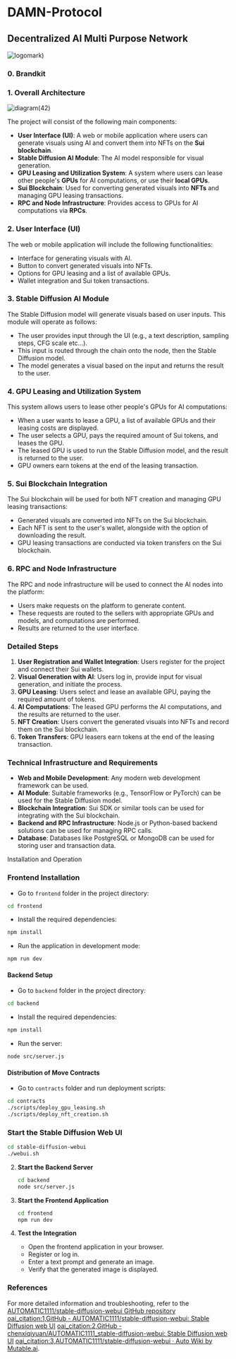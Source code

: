 # DAMN-Protocol
## Decentralized AI Multi Purpose Network
![logomark)](https://github.com/zk-Lokomotive/DAMN-Protocol/assets/158029357/8c3138bd-fdf7-42b7-a012-95094d663548)


### 0. Brandkit


### 1. Overall Architecture

![diagram(42)](https://github.com/zk-Lokomotive/DAMN-Protocol/assets/158029357/c6aa76ac-5f28-47a1-ad6a-24ee882d3a56)

The project will consist of the following main components:
- **User Interface (UI)**: A web or mobile application where users can generate visuals using AI and convert them into NFTs on the **Sui blockchain**.
- **Stable Diffusion AI Module**: The AI model responsible for visual generation.
- **GPU Leasing and Utilization System**: A system where users can lease other people's **GPUs** for AI computations, or use their **local GPUs**.
- **Sui Blockchain**: Used for converting generated visuals into **NFTs** and managing GPU leasing transactions.
- **RPC and Node Infrastructure**: Provides access to GPUs for AI computations via **RPCs**.

### 2. User Interface (UI)
The web or mobile application will include the following functionalities:
- Interface for generating visuals with AI.
- Button to convert generated visuals into NFTs.
- Options for GPU leasing and a list of available GPUs.
- Wallet integration and Sui token transactions.

### 3. Stable Diffusion AI Module
The Stable Diffusion model will generate visuals based on user inputs. This module will operate as follows:
- The user provides input through the UI (e.g., a text description, sampling steps, CFG scale etc...).
- This input is routed through the chain onto the node, then the Stable Diffusion model.
- The model generates a visual based on the input and returns the result to the user.

### 4. GPU Leasing and Utilization System
This system allows users to lease other people's GPUs for AI computations:
- When a user wants to lease a GPU, a list of available GPUs and their leasing costs are displayed.
- The user selects a GPU, pays the required amount of Sui tokens, and leases the GPU.
- The leased GPU is used to run the Stable Diffusion model, and the result is returned to the user.
- GPU owners earn tokens at the end of the leasing transaction.

### 5. Sui Blockchain Integration
The Sui blockchain will be used for both NFT creation and managing GPU leasing transactions:
- Generated visuals are converted into NFTs on the Sui blockchain.
- Each NFT is sent to the user's wallet, alongside with the option of downloading the result.
- GPU leasing transactions are conducted via token transfers on the Sui blockchain.

### 6. RPC and Node Infrastructure
The RPC and node infrastructure will be used to connect the AI nodes into the platform:
- Users make requests on the platform to generate content.
- These requests are routed to the sellers with appropriate GPUs and models, and computations are performed.
- Results are returned to the user interface.

### Detailed Steps
1. **User Registration and Wallet Integration**: Users register for the project and connect their Sui wallets.
2. **Visual Generation with AI**: Users log in, provide input for visual generation, and initiate the process.
3. **GPU Leasing**: Users select and lease an available GPU, paying the required amount of tokens.
4. **AI Computations**: The leased GPU performs the AI computations, and the results are returned to the user.
5. **NFT Creation**: Users convert the generated visuals into NFTs and record them on the Sui blockchain.
6. **Token Transfers**: GPU leasers earn tokens at the end of the leasing transaction.

### Technical Infrastructure and Requirements
- **Web and Mobile Development**: Any modern web development framework can be used.
- **AI Module**: Suitable frameworks (e.g., TensorFlow or PyTorch) can be used for the Stable Diffusion model.
- **Blockchain Integration**: Sui SDK or similar tools can be used for integrating with the Sui blockchain.
- **Backend and RPC Infrastructure**: Node.js or Python-based backend solutions can be used for managing RPC calls.
- **Database**: Databases like PostgreSQL or MongoDB can be used for storing user and transaction data.

Installation and Operation

### Frontend Installation

- Go to `frontend` folder in the project directory:
```bash
cd frontend
```

- Install the required dependencies:
```bash
npm install
```

- Run the application in development mode:
```bash
npm run dev
```

#### Backend Setup

- Go to `backend` folder in the project directory:
```bash
cd backend
```

- Install the required dependencies:
```bash
npm install
```

- Run the server:
```bash
node src/server.js
```

#### Distribution of Move Contracts

- Go to `contracts` folder and run deployment scripts:
```bash
cd contracts
./scripts/deploy_gpu_leasing.sh
./scripts/deploy_nft_creation.sh
```
### Start the Stable Diffusion Web UI

   ```bash
   cd stable-diffusion-webui
   ./webui.sh
   ```

2. **Start the Backend Server**
   ```bash
   cd backend
   node src/server.js
   ```

3. **Start the Frontend Application**
   ```bash
   cd frontend
   npm run dev
   ```

4. **Test the Integration**
   - Open the frontend application in your browser.
   - Register or log in.
   - Enter a text prompt and generate an image.
   - Verify that the generated image is displayed.

### References
For more detailed information and troubleshooting, refer to the [AUTOMATIC1111/stable-diffusion-webui GitHub repository](https://github.com/AUTOMATIC1111/stable-diffusion-webui) [oai_citation:1,GitHub - AUTOMATIC1111/stable-diffusion-webui: Stable Diffusion web UI](https://github.com/AUTOMATIC1111/stable-diffusion-webui) [oai_citation:2,GitHub - chenxiqiyuan/AUTOMATIC1111_stable-diffusion-webui: Stable Diffusion web UI](https://github.com/chenxiqiyuan/AUTOMATIC1111_stable-diffusion-webui) [oai_citation:3,AUTOMATIC1111/stable-diffusion-webui · Auto Wiki by Mutable.ai](https://wiki.mutable.ai/AUTOMATIC1111/stable-diffusion-webui).
